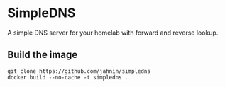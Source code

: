 # SimpleDNS
A simple DNS server for your homelab with forward and reverse lookup.

## Build the image
```
git clone https://github.com/jahnin/simpledns
docker build --no-cache -t simpledns .
```
